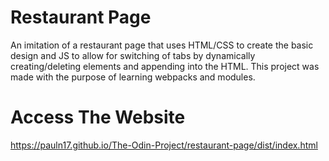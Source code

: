 # Restaurant Page
An imitation of a restaurant page that uses HTML/CSS to create the basic design and JS to allow for switching of tabs by dynamically creating/deleting elements and appending into the HTML. This project was made with the purpose of learning webpacks and modules.

# Access The Website
https://pauln17.github.io/The-Odin-Project/restaurant-page/dist/index.html
